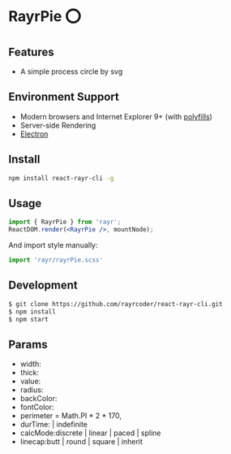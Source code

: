 # RayrPie ⭕️

## Features 
* A simple process circle by svg

## Environment Support

* Modern browsers and Internet Explorer 9+ (with [polyfills](https://ant.design/docs/react/getting-started#Compatibility))
* Server-side Rendering
* [Electron](http://electron.atom.io/)

## Install

```bash
npm install react-rayr-cli -g
```

## Usage

```jsx
import { RayrPie } from 'rayr';
ReactDOM.render(<RayrPie />, mountNode);
```

And import style manually:

```jsx
import 'rayr/rayrPie.scss'
```

## Development

```bash
$ git clone https://github.com/rayrcoder/react-rayr-cli.git
$ npm install
$ npm start
```

## Params 
* width: <box-width>
* thick: <cicle-width>
* value: <process-length>
* radius: <number-optional-number>
* backColor:<color-value>
* fontColor:<color-value>
* perimeter = Math.PI * 2 * 170,
* durTime:<clock-value> | indefinite
* calcMode:discrete | linear | paced | spline
* linecap:butt | round | square | inherit
